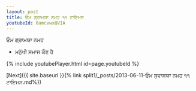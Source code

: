 ```yaml
---
layout: post
title: ਓਮ ਗ੍ਰਾਮਯਾ ਨਮਹ ੧੧ ਟਾਇਮਸ
youtubeId: 0amcvwxQVIA
---
```

 
 
 ਓਮ ਗ੍ਰਾਮਯਾ ਨਮਹ  
 
 -  ਮਨੁੱਖੀ ਸਮਾਜ ਕੌਣ ਹੈ 
 
  
 
  
 
 
 
 
 
 


{% include youtubePlayer.html id=page.youtubeId %}
 
[Next]({{ site.baseurl }}{% link  split1/_posts/2013-06-11-ਓਮ ਸੁਵਾਸਯਾ ਨਮਹ ੧੧ ਟਾਇਮਸ.md%})
 
